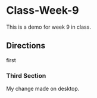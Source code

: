 # Class-Week-9
This is a demo for week 9 in class.
## Directions
first
### Third Section

My change made on desktop.